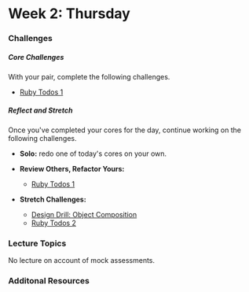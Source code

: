 # Week 2:  Thursday

### Challenges

##### Core Challenges
With your pair, complete the following challenges.
- [Ruby Todos 1](https://github.com/bobolinks-2014/ruby-todos-1-0-core-features-challenge)

##### Reflect and Stretch
Once you've completed your cores for the day, continue working on the following challenges.

- **Solo:** redo one of today's cores on your own.

- **Review Others, Refactor Yours:**
  - [Ruby Todos 1](https://github.com/bobolinks-2014/ruby-todos-1-0-core-features-challenge)

- **Stretch Challenges:**
  - [Design Drill: Object Composition](https://github.com/bobolinks-2014/design-drill-object-composition-challenge)
  - [Ruby Todos 2](https://github.com/bobolinks-2014/ruby-todos-2-0-additional-features-challenge)


### Lecture Topics
No lecture on account of mock assessments.

### Additonal Resources
